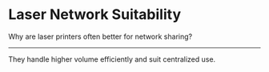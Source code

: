 # Laser Network Suitability

Why are laser printers often better for network sharing?

---

They handle higher volume efficiently and suit centralized use.
